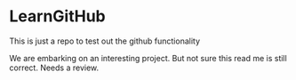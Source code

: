 # LearnGitHub
This is just a repo to test out the github functionality


We are embarking on an interesting project. But not sure this read me is still correct. Needs a review.
